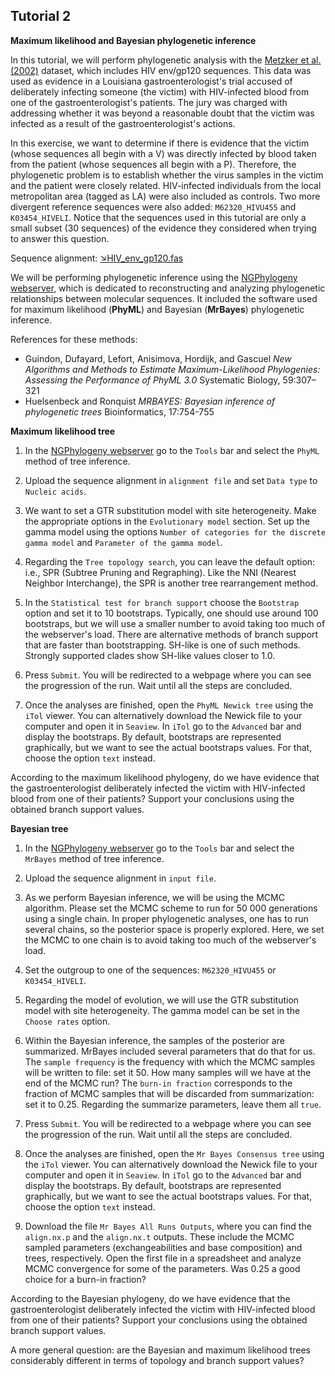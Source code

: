 ## Tutorial 2
**Maximum likelihood and Bayesian phylogenetic inference**

In this tutorial, we will perform phylogenetic analysis with the [Metzker et al. (2002)](https://www.pnas.org/content/99/22/14292) dataset, which includes HIV env/gp120 sequences. This data was used as evidence in a Louisiana gastroenterologist's trial accused of deliberately infecting someone (the victim) with HIV-infected blood from one of the gastroenterologist's patients. The jury was charged with addressing whether it was beyond a reasonable doubt that the victim was infected as a result of the gastroenterologist's actions.

In this exercise, we want to determine if there is evidence that the victim (whose sequences all begin with a V) was directly infected by blood taken from the patient (whose sequences all begin with a P). Therefore, the phylogenetic problem is to establish whether the virus samples in the victim and the patient were closely related. HIV-infected individuals from the local metropolitan area (tagged as LA) were also included as controls. Two more divergent reference sequences were also added: `M62320_HIVU455` and `K03454_HIVELI`. Notice that the sequences used in this tutorial are only a small subset (30 sequences) of the evidence they considered when trying to answer this question.

Sequence alignment: [&#8600;HIV_env_gp120.fas](/assets/lectures/HIV_env_gp120.fas)

We will be performing phylogenetic inference using the [NGPhylogeny webserver](https://ngphylogeny.fr/), which is dedicated to reconstructing and analyzing phylogenetic relationships between molecular sequences. It included the software used for maximum likelihood (**PhyML**) and Bayesian (**MrBayes**) phylogenetic inference.

References for these methods:
* Guindon, Dufayard, Lefort, Anisimova, Hordijk, and Gascuel *New Algorithms and Methods to Estimate Maximum-Likelihood Phylogenies: Assessing the Performance of PhyML 3.0* Systematic Biology, 59:307–321
* Huelsenbeck and Ronquist *MRBAYES: Bayesian inference of phylogenetic trees* Bioinformatics, 17:754-755


**Maximum likelihood tree**

1. In the [NGPhylogeny webserver](https://ngphylogeny.fr/) go to the `Tools` bar and select the `PhyML` method of tree inference.

2. Upload the sequence alignment in `alignment file` and set `Data type` to `Nucleic acids`.

3. We want to set a GTR substitution model with site heterogeneity. Make the appropriate options in the `Evolutionary model` section. Set up the gamma model using the options `Number of categories for the discrete gamma model` and `Parameter of the gamma model`.

4. Regarding the `Tree topology search`, you can leave the default option: i.e., SPR (Subtree Pruning and Regraphing). Like the NNI (Nearest Neighbor Interchange), the SPR is another tree rearrangement method.

5. In the `Statistical test for branch support` choose the `Bootstrap` option and set it to 10 bootstraps. Typically, one should use around 100 bootstraps, but we will use a smaller number to avoid taking too much of the webserver's load. There are alternative methods of branch support that are faster than bootstrapping. SH-like is one of such methods. Strongly supported clades show SH-like values closer to 1.0.

6. Press `Submit`. You will be redirected to a webpage where you can see the progression of the run. Wait until all the steps are concluded.

7. Once the analyses are finished, open the `PhyML Newick tree` using the `iTol` viewer. You can alternatively download the Newick file to your computer and open it in `Seaview`. In `iTol` go to the `Advanced` bar and display the bootstraps. By default, bootstraps are represented graphically, but we want to see the actual bootstraps values. For that, choose the option `text` instead.

According to the maximum likelihood phylogeny, do we have evidence that the gastroenterologist deliberately infected the victim with HIV-infected blood from one of their patients? Support your conclusions using the obtained branch support values.


**Bayesian tree**

1. In the [NGPhylogeny webserver](https://ngphylogeny.fr/) go to the `Tools` bar and select the `MrBayes` method of tree inference.

2. Upload the sequence alignment in `input file`.

3. As we perform Bayesian inference, we will be using the MCMC algorithm. Please set the MCMC scheme to run for 50 000 generations using a single chain. In proper phylogenetic analyses, one has to run several chains, so the posterior space is properly explored. Here, we set the MCMC to one chain is to avoid taking too much of the webserver's load. 

4. Set the outgroup to one of the sequences: `M62320_HIVU455` or `K03454_HIVELI`.

5. Regarding the model of evolution, we will use the GTR substitution model with site heterogeneity. The gamma model can be set in the `Choose rates` option.

6. Within the Bayesian inference, the samples of the posterior are summarized. MrBayes included several parameters that do that for us. The `sample frequency` is the frequency with which the MCMC samples will be written to file: set it 50. How many samples will we have at the end of the MCMC run? The `burn-in fraction` corresponds to the fraction of MCMC samples that will be discarded from summarization: set it to 0.25. Regarding the summarize parameters, leave them all `true`.

7. Press `Submit`. You will be redirected to a webpage where you can see the progression of the run. Wait until all the steps are concluded.

8. Once the analyses are finished, open the `Mr Bayes Consensus tree` using the `iTol` viewer. You can alternatively download the Newick file to your computer and open it in `Seaview`. In `iTol` go to the `Advanced` bar and display the bootstraps. By default, bootstraps are represented graphically, but we want to see the actual bootstraps values. For that, choose the option `text` instead.

9. Download the file `Mr Bayes All Runs Outputs`, where you can find the `align.nx.p` and the `align.nx.t` outputs. These include the MCMC sampled parameters (exchangeabilities and base composition) and trees, respectively. Open the first file in a spreadsheet and analyze MCMC convergence for some of the parameters. Was 0.25 a good choice for a burn-in fraction?

According to the Bayesian phylogeny, do we have evidence that the gastroenterologist deliberately infected the victim with HIV-infected blood from one of their patients? Support your conclusions using the obtained branch support values. 

A more general question: are the Bayesian and maximum likelihood trees considerably different in terms of topology and branch support values?
